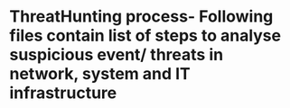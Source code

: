 # ThreatHunting process- Following files  contain list of steps to analyse suspicious event/ threats  in network, system and IT infrastructure
